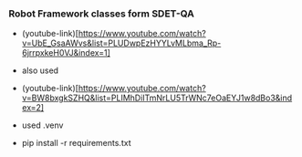 ### Robot Framework classes form SDET-QA

- (youtube-link)[https://www.youtube.com/watch?v=UbE_GsaAWvs&list=PLUDwpEzHYYLvMLbma_Rp-6jrrpxkeH0VJ&index=1]
- also used
- (youtube-link)[https://www.youtube.com/watch?v=BW8bxgkSZHQ&list=PLIMhDiITmNrLU5TrWNc7eOaEYJ1w8dBo3&index=2]


- used .venv
- pip install -r requirements.txt
